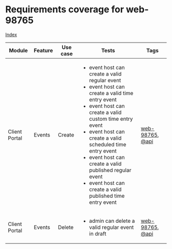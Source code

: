 # Requirements coverage for web-98765

[Index](C:\code\uni-automation_main\unit\convertJsonToMd/index.md)

| Module | Feature | Use case | Tests | Tags |
|--------|---------|----------|-------|------|
| Client Portal | Events | Create | <ul><li>event host can create a valid regular event</li><li>event host can create a valid time entry event</li><li>event host can create a valid custom time entry event</li><li>event host can create a valid scheduled time entry event</li><li>event host can create a valid published regular event</li><li>event host can create a valid published time entry event</li></ul> | [web-98765](tag_web-98765.md), [@api](tag_@api.md) |
| Client Portal | Events | Delete | <ul><li>admin can delete a valid regular event in draft</li></ul> | [web-98765](tag_web-98765.md), [@api](tag_@api.md) |
